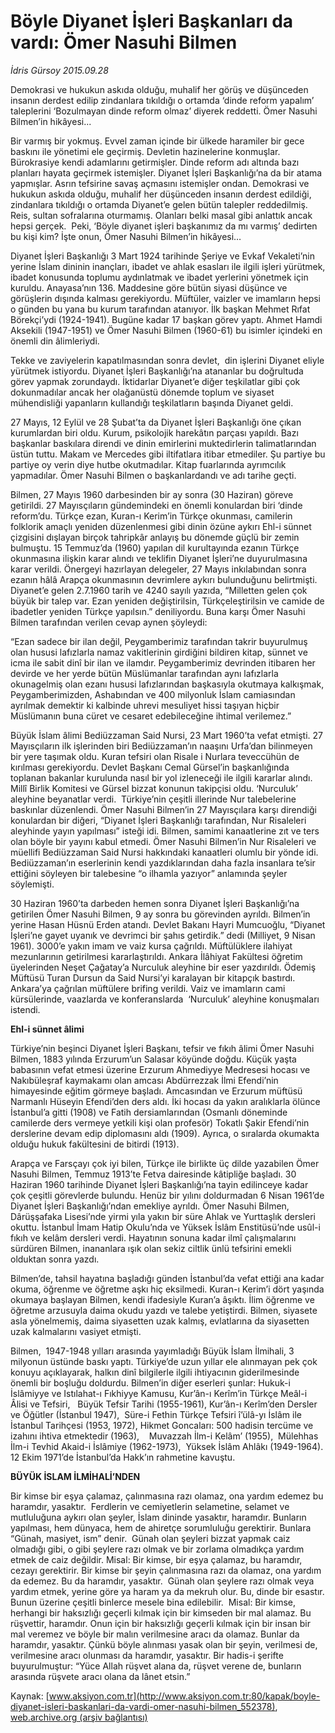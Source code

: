 # Böyle Diyanet İşleri Başkanları da vardı: Ömer Nasuhi Bilmen

*İdris Gürsoy 2015.09.28*

<div class="pNewsDetailMainContent" itemprop="articleBody">
 <p>
  Demokrasi ve hukukun askıda olduğu, muhalif her görüş ve düşünceden insanın derdest edilip zindanlara tıkıldığı o ortamda ‘dinde reform yapalım’ taleplerini ‘Bozulmayan dinde reform olmaz’ diyerek reddetti. Ömer Nasuhi Bilmen’in hikâyesi...
 </p>
 <p>
  Bir varmış bir yokmuş. Evvel zaman içinde bir ülkede haramiler bir gece baskını ile yönetimi ele geçirmiş. Devletin hazinelerine konmuşlar. Bürokrasiye kendi adamlarını getirmişler. Dinde reform adı altında bazı planları hayata geçirmek istemişler. Diyanet İşleri Başkanlığı’na da bir atama yapmışlar. Asrın tefsirine savaş açmasını istemişler ondan. Demokrasi ve hukukun askıda olduğu, muhalif her düşünceden insanın derdest edildiği, zindanlara tıkıldığı o ortamda Diyanet’e gelen bütün talepler reddedilmiş. Reis, sultan sofralarına oturmamış. Olanları belki masal gibi anlattık ancak hepsi gerçek.  Peki, ‘Böyle diyanet işleri başkanımız da mı varmış’ dedirten bu kişi kim? İşte onun, Ömer Nasuhi Bilmen’in hikâyesi…
 </p>
 <p>
  Diyanet İşleri Başkanlığı 3 Mart 1924 tarihinde Şeriye ve Evkaf Vekaleti’nin yerine İslam dininin inançları, ibadet ve ahlak esasları ile ilgili işleri yürütmek, ibadet konusunda toplumu aydınlatmak ve ibadet yerlerini yönetmek için kuruldu. Anayasa’nın 136. Maddesine göre bütün siyasi düşünce ve görüşlerin dışında kalması gerekiyordu. Müftüler, vaizler ve imamların hepsi o günden bu yana bu kurum tarafından atanıyor. İlk başkan Mehmet Rıfat Börekçi’ydi (1924-1941). Bugüne kadar 17 başkan görev yaptı. Ahmet Hamdi Aksekili (1947-1951) ve Ömer Nasuhi Bilmen (1960-61) bu isimler içindeki en önemli din âlimleriydi.
 </p>
 <p>
  Tekke ve zaviyelerin kapatılmasından sonra devlet,  din işlerini Diyanet eliyle yürütmek istiyordu. Diyanet İşleri Başkanlığı’na atananlar bu doğrultuda görev yapmak zorundaydı. İktidarlar Diyanet’e diğer teşkilatlar gibi çok dokunmadılar ancak her olağanüstü dönemde toplum ve siyaset mühendisliği yapanların kullandığı teşkilatların başında Diyanet geldi.
 </p>
 <p>
  27 Mayıs, 12 Eylül ve 28 Şubat’ta da Diyanet İşleri Başkanlığı öne çıkan kurumlardan biri oldu. Kurum, psikolojik harekâtın parçası yapıldı. Bazı başkanlar baskılara direndi ve dinin emirlerini muktedirlerin talimatlarından üstün tuttu. Makam ve Mercedes gibi iltifatlara itibar etmediler. Şu partiye bu partiye oy verin diye hutbe okutmadılar. Kitap fuarlarında ayrımcılık yapmadılar. Ömer Nasuhi Bilmen o başkanlardandı ve adı tarihe geçti.
 </p>
 <p>
  Bilmen, 27 Mayıs 1960 darbesinden bir ay sonra (30 Haziran) göreve getirildi. 27 Mayısçıların gündemindeki en önemli konulardan biri ‘dinde reform’du. Türkçe ezan, Kuran-ı Kerim’in Türkçe okunması, camilerin folklorik amaçlı yeniden düzenlenmesi gibi dinin özüne aykırı Ehl-i sünnet çizgisini dışlayan birçok tahripkâr anlayış bu dönemde güçlü bir zemin bulmuştu. 15 Temmuz’da (1960) yapılan dil kurultayında ezanın Türkçe okunmasına ilişkin karar alındı ve teklifin Diyanet İşleri’ne duyurulmasına karar verildi. Önergeyi hazırlayan delegeler, 27 Mayıs inkılabından sonra ezanın hâlâ Arapça okunmasının devrimlere aykırı bulunduğunu belirtmişti. Diyanet’e gelen 2.7.1960 tarih ve 4240 sayılı yazıda, “Milletten gelen çok büyük bir talep var. Ezan yeniden değiştirilsin, Türkçeleştirilsin ve camide de ibadetler yeniden Türkçe yapılsın.” deniliyordu. Buna karşı Ömer Nasuhi Bilmen tarafından verilen cevap aynen şöyleydi:
 </p>
 <p>
  “Ezan sadece bir ilan değil, Peygamberimiz tarafından takrir buyurulmuş olan hususi lafızlarla namaz vakitlerinin girdiğini bildiren kitap, sünnet ve icma ile sabit dinî bir ilan ve ilamdır. Peygamberimiz devrinden itibaren her devirde ve her yerde bütün Müslümanlar tarafından aynı lafızlarla okunagelmiş olan ezanı hususi lafızlarından başkasıyla okutmaya kalkışmak, Peygamberimizden, Ashabından ve 400 milyonluk İslam camiasından ayrılmak demektir ki kalbinde uhrevi mesuliyet hissi taşıyan hiçbir Müslümanın buna cüret ve cesaret edebileceğine ihtimal verilemez.”
 </p>
 <p>
  Büyük İslam âlimi Bediüzzaman Said Nursi, 23 Mart 1960’ta vefat etmişti. 27 Mayısçıların ilk işlerinden biri Bediüzzaman’ın naaşını Urfa’dan bilinmeyen bir yere taşımak oldu. Kuran tefsiri olan Risale i Nurlara teveccühün de kırılması gerekiyordu. Devlet Başkanı Cemal Gürsel’in başkanlığında toplanan bakanlar kurulunda nasıl bir yol izleneceği ile ilgili kararlar alındı. Millî Birlik Komitesi ve Gürsel bizzat konunun takipçisi oldu. ‘Nurculuk’ aleyhine beyanatlar verdi.  Türkiye’nin çeşitli illerinde Nur talebelerine baskınlar düzenlendi. Ömer Nasuhi Bilmen’in 27 Mayısçılara karşı direndiği konulardan bir diğeri, “Diyanet İşleri Başkanlığı tarafından, Nur Risaleleri aleyhinde yayın yapılması” isteği idi. Bilmen, samimi kanaatlerine zıt ve ters olan böyle bir yayını kabul etmedi. Ömer Nasuhi Bilmen’in Nur Risaleleri ve müellifi Bediüzzaman Said Nursi hakkındaki kanaatleri olumlu bir yönde idi. Bediüzzaman’ın eserlerinin kendi yazdıklarından daha fazla insanlara te’sir ettiğini söyleyen bir talebesine “o ilhamla yazıyor” anlamında şeyler söylemişti.
 </p>
 <p>
  30 Haziran 1960’ta darbeden hemen sonra Diyanet İşleri Başkanlığı’na getirilen Ömer Nasuhi Bilmen, 9 ay sonra bu görevinden ayrıldı. Bilmen’in yerine Hasan Hüsnü Erden atandı. Devlet Bakanı Hayri Mumcuoğlu, “Diyanet İşleri’ne gayet uyanık ve devrimci bir şahıs getirdik.” dedi (Milliyet, 9 Nisan 1961). 3000’e yakın imam ve vaiz kursa çağrıldı. Müftülüklere ilahiyat mezunlarının getirilmesi kararlaştırıldı. Ankara İlâhiyat Fakültesi öğretim üyelerinden Neşet Çağatay’a Nurculuk aleyhine bir eser yazdırıldı. Ödemiş Müftüsü Turan Dursun da Said Nursi’yi karalayan bir kitapçık bastırdı. Ankara’ya çağrılan müftülere brifing verildi. Vaiz ve imamların cami kürsülerinde, vaazlarda ve konferanslarda  ‘Nurculuk’ aleyhine konuşmaları istendi.
 </p>
 <p>
  <strong>
   Ehl-i sünnet âlimi
  </strong>
 </p>
 <p>
  Türkiye’nin beşinci Diyanet İşleri Başkanı, tefsir ve fıkıh âlimi Ömer Nasuhi Bilmen, 1883 yılında Erzurum’un Salasar köyünde doğdu. Küçük yaşta babasının vefat etmesi üzerine Erzurum Ahmediyye Medresesi hocası ve Nakıbüleşraf kaymakamı olan amcası Abdürrezzak İlmi Efendi’nin himayesinde eğitim görmeye başladı. Amcasından ve Erzurum müftüsü Narmanlı Hüseyin Efendi’den ders aldı. İki hocası da yakın aralıklarla ölünce İstanbul’a gitti (1908) ve Fatih dersiamlarından (Osmanlı döneminde camilerde ders vermeye yetkili kişi olan profesör) Tokatlı Şakir Efendi’nin derslerine devam edip diplomasını aldı (1909). Ayrıca, o sıralarda okumakta olduğu hukuk fakültesini de bitirdi (1913).
 </p>
 <p>
  Arapça ve Farsçayı çok iyi bilen, Türkçe ile birlikte üç dilde yazabilen Ömer Nasuhi Bilmen, Temmuz 1913’te Fetva dairesinde kâtipliğe başladı. 30 Haziran 1960 tarihinde Diyanet İşleri Başkanlığı’na tayin edilinceye kadar çok çeşitli görevlerde bulundu. Henüz bir yılını doldurmadan 6 Nisan 1961’de Diyanet İşleri Başkanlığı’ndan emekliye ayrıldı. Ömer Nasuhi Bilmen, Dârüşşafaka Lisesi’nde yirmi yıla yakın bir süre Ahlak ve Yurttaşlık dersleri okuttu. İstanbul İmam Hatip Okulu’nda ve Yüksek İslâm Enstitüsü’nde usûl-i fıkıh ve kelâm dersleri verdi. Hayatının sonuna kadar ilmî çalışmalarını sürdüren Bilmen, inananlara ışık olan sekiz ciltlik ünlü tefsirini emekli olduktan sonra yazdı.
 </p>
 <p>
  Bilmen’de, tahsil hayatına başladığı günden İstanbul’da vefat ettiği ana kadar okuma, öğrenme ve öğretme aşkı hiç eksilmedi. Kuran-ı Kerim’i dört yaşında okumaya başlayan Bilmen, kendi ifadesiyle Kuran’a âşıktı. İlim öğrenme ve öğretme arzusuyla daima okudu yazdı ve talebe yetiştirdi. Bilmen, siyasete asla yönelmemiş, daima siyasetten uzak kalmış, evlatlarına da siyasetten uzak kalmalarını vasiyet etmişti.
 </p>
 <p>
  Bilmen,  1947-1948 yılları arasında yayımladığı Büyük İslam İlmihali, 3 milyonun üstünde baskı yaptı. Türkiye’de uzun yıllar ele alınmayan pek çok konuyu açıklayarak, halkın dinî bilgilerle ilgili ihtiyacının giderilmesinde önemli bir boşluğu doldurdu. Bilmen’in diğer eserleri şunlar: Hukuk-i İslâmiyye ve Istılahat-ı Fıkhiyye Kamusu, Kur’ân-ı Kerîm’in Türkçe Meâl-i Âlisi ve Tefsiri,   Büyük Tefsir Tarihi (1955-1961), Kur’ân-ı Kerîm’den Dersler ve Öğütler (İstanbul 1947),  Süre-i Fethin Türkçe Tefsiri î’ülâ-yı İslâm ile İstanbul Tarihçesi (1953, 1972), Hikmet Goncaları: 500 hadisin tercüme ve izahını ihtiva etmektedir (1963),    Muvazzah İlm-i Kelâm’ (1955),  Mülehhas İlm-i Tevhid Akaid-i İslâmiye (1962-1973),  Yüksek İslâm Ahlâkı (1949-1964). 12 Ekim 1971’de İstanbul’da Hakk’ın rahmetine kavuştu.
 </p>
 <p>
  <strong>
   BÜYÜK İSLAM İLMİHALİ’NDEN
  </strong>
 </p>
 <p>
  Bir kimse bir eşya çalamaz, çalınmasına razı olamaz, ona yardım edemez bu haramdır, yasaktır.  Ferdlerin ve cemiyetlerin selametine, selamet ve mutluluğuna aykırı olan şeyler, İslam dininde yasaktır, haramdır. Bunların yapılması, hem dünyaca, hem de ahiretçe sorumluluğu gerektirir. Bunlara “Günah, masiyet, ism” denir.  Günah olan şeyleri bizzat yapmak caiz olmadığı gibi, o gibi şeylere razı olmak ve bir zorlama olmadıkça yardım etmek de caiz değildir. Misal: Bir kimse, bir eşya çalamaz, bu haramdır, cezayı gerektirir. Bir kimse bir şeyin çalınmasına razı da olamaz, ona yardım da edemez. Bu da haramdır, yasaktır.  Günah olan şeylere razı olmak veya yardım etmek, yerine göre ya haram ya da mekruh olur. Bu, dinde bir esastır. Bunun üzerine çeşitli binlerce mesele bina edilebilir.  Misal: Bir kimse, herhangi bir haksızlığı geçerli kılmak için bir kimseden bir mal alamaz. Bu rüşvettir, haramdır. Onun için bir haksızlığı geçerli kılmak için bir insan bir mal veremez ve böyle bir malın verilmesine aracı da olamaz. Bunlar da haramdır, yasaktır. Çünkü böyle alınması yasak olan bir şeyin, verilmesi de, verilmesine aracı olunması da haramdır, yasaktır. Bir hadis-i şerifte buyurulmuştur: “Yüce Allah rüşvet alana da, rüşvet verene de, bunların arasında rüşvete aracı olana da lânet etsin.”
 </p>
</div>


Kaynak: [www.aksiyon.com.tr](http://www.aksiyon.com.tr:80/kapak/boyle-diyanet-isleri-baskanlari-da-vardi-omer-nasuhi-bilmen_552378), [web.archive.org (arşiv bağlantısı)](http://web.archive.org/web/20151009003128/http://www.aksiyon.com.tr:80/kapak/boyle-diyanet-isleri-baskanlari-da-vardi-omer-nasuhi-bilmen_552378)
